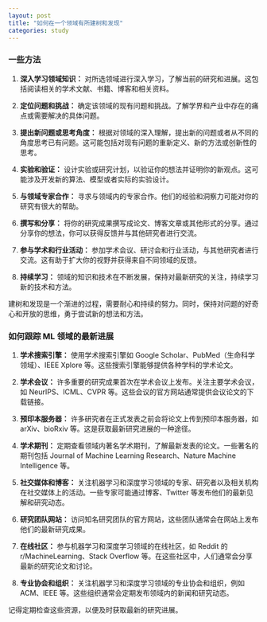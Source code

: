 ```yaml
---
layout: post
title: "如何在一个领域有所建树和发现"
categories: study
---
```


### 一些方法

1. **深入学习领域知识：** 对所选领域进行深入学习，了解当前的研究和进展。这包括阅读相关的学术文献、书籍、博客和相关资料。

2. **定位问题和挑战：** 确定该领域的现有问题和挑战。了解学界和产业中存在的痛点或需要解决的具体问题。

3. **提出新问题或思考角度：** 根据对领域的深入理解，提出新的问题或者从不同的角度思考已有问题。这可能包括对现有问题的重新定义、新的方法或创新性的思考。

4. **实验和验证：** 设计实验或研究计划，以验证你的想法并证明你的新观点。这可能涉及开发新的算法、模型或者实际的实验设计。

5. **与领域专家合作：** 寻求与领域内的专家合作。他们的经验和洞察力可能对你的研究有很大的帮助。

6. **撰写和分享：** 将你的研究成果撰写成论文、博客文章或其他形式的分享。通过分享你的想法，你可以获得反馈并与其他研究者进行交流。

7. **参与学术和行业活动：** 参加学术会议、研讨会和行业活动，与其他研究者进行交流。这有助于扩大你的视野并获得来自不同领域的反馈。

8. **持续学习：** 领域的知识和技术在不断发展，保持对最新研究的关注，持续学习新的技术和方法。

建树和发现是一个渐进的过程，需要耐心和持续的努力。同时，保持对问题的好奇心和开放的思维，勇于尝试新的想法和方法。

### 如何跟踪 ML 领域的最新进展

1. **学术搜索引擎：** 使用学术搜索引擎如 Google Scholar、PubMed（生命科学领域）、IEEE Xplore 等。这些搜索引擎能够提供各种学科的学术论文。

2. **学术会议：** 许多重要的研究成果首次在学术会议上发布。关注主要学术会议，如 NeurIPS、ICML、CVPR 等。这些会议的官方网站通常提供会议论文的下载链接。

3. **预印本服务器：** 许多研究者在正式发表之前会将论文上传到预印本服务器，如 arXiv、bioRxiv 等。这是获取最新研究进展的一种途径。

4. **学术期刊：** 定期查看领域内著名学术期刊，了解最新发表的论文。一些著名的期刊包括 Journal of Machine Learning Research、Nature Machine Intelligence 等。

5. **社交媒体和博客：** 关注机器学习和深度学习领域的专家、研究者以及相关机构在社交媒体上的活动。一些专家可能通过博客、Twitter 等发布他们的最新见解和研究动态。

6. **研究团队网站：** 访问知名研究团队的官方网站，这些团队通常会在网站上发布他们的最新研究成果。

7. **在线社区：** 参与机器学习和深度学习领域的在线社区，如 Reddit 的 r/MachineLearning、Stack Overflow 等。在这些社区中，人们通常会分享最新的研究论文和讨论。

8. **专业协会和组织：** 关注机器学习和深度学习领域的专业协会和组织，例如 ACM、IEEE 等。这些组织通常会定期发布领域内的新闻和研究动态。

记得定期检查这些资源，以便及时获取最新的研究进展。
